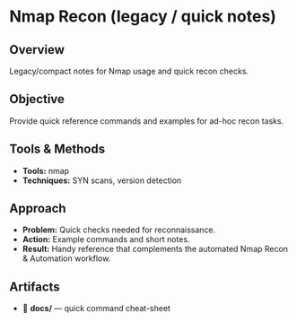 # Nmap Recon (legacy / quick notes)

## Overview
Legacy/compact notes for Nmap usage and quick recon checks.

## Objective
Provide quick reference commands and examples for ad-hoc recon tasks.

## Tools & Methods
- **Tools:** nmap
- **Techniques:** SYN scans, version detection

## Approach
- **Problem:** Quick checks needed for reconnaissance.
- **Action:** Example commands and short notes.
- **Result:** Handy reference that complements the automated Nmap Recon & Automation workflow.

## Artifacts
- 📁 **docs/** — quick command cheat-sheet

